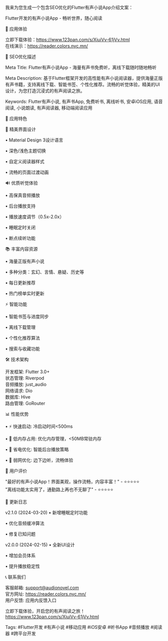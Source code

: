 我来为您生成一个包含SEO优化的Flutter有声小说App介绍文案：

Flutter开发的有声小说App - 畅听世界，随心阅读

📱 应用体验

立即下载体验：https://www.123pan.com/s/XiuiVv-61jVv.html  
在线演示：https://reader.colors.nyc.mn/

🎯 SEO优化描述

Meta Title: Flutter有声小说App - 海量有声书免费听，离线下载随时随地畅听

Meta Description: 基于Flutter框架开发的高性能有声小说阅读器，提供海量正版有声书籍，支持离线下载、智能书签、个性化推荐。流畅的听觉体验，精美的UI设计，为您打造沉浸式的有声阅读之旅。

Keywords: Flutter有声小说, 有声书App, 免费听书, 离线听书, 安卓iOS应用, 语音阅读, 小说朗读, 有声阅读器, 移动端阅读应用

📖 应用特色

🎨 精美界面设计

• Material Design 3设计语言

• 深色/浅色主题切换

• 自定义阅读器样式

• 流畅的页面过渡动画

🔊 优质听觉体验

• 高保真音频播放

• 后台播放支持

• 播放速度调节（0.5x-2.0x）

• 睡眠定时关闭

• 断点续听功能

📚 丰富内容资源

• 海量正版有声小说

• 多种分类：玄幻、言情、悬疑、历史等

• 每日更新推荐

• 热门榜单实时更新

⚡ 智能功能

• 智能书签与进度同步

• 离线下载管理

• 个性化推荐算法

• 搜索与收藏功能

🛠 技术架构

开发框架: Flutter 3.0+  
状态管理: Riverpod  
音频播放: just_audio  
网络请求: Dio  
数据库: Hive  
路由管理: GoRouter  

📊 性能优势

• ⚡ 快速启动: 冷启动时间<500ms

• 💾 低内存占用: 优化内存管理，<50MB常驻内存

• 🔋 省电优化: 智能后台播放策略

• 📶 弱网优化: 边下边听，流畅体验

🌟 用户评价

"最好的有声小说App！界面美观，操作流畅，内容丰富！" - ⭐⭐⭐⭐⭐  
"离线功能太实用了，通勤路上再也不无聊了" - ⭐⭐⭐⭐⭐  

🔄 更新日志

v2.1.0 (2024-03-20)
• 新增睡眠定时功能

• 优化音频缓冲算法

• 修复已知问题

v2.0.0 (2024-02-15)
• 全新UI设计

• 增加会员体系

• 提升播放稳定性

📞 联系我们

客服邮箱: support@audionovel.com  
官方网址: https://reader.colors.nyc.mn/  
用户反馈: 应用内反馈入口

立即下载体验，开启您的有声阅读之旅！  
https://www.123pan.com/s/XiuiVv-61jVv.html

Tags: #Flutter开发 #有声小说 #移动应用 #iOS安卓 #听书App #音频播放 #阅读器 #跨平台开发
